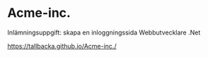 # Acme-inc.
Inlämningsuppgift: skapa en inloggningssida Webbutvecklare .Net

https://tallbacka.github.io/Acme-inc./
